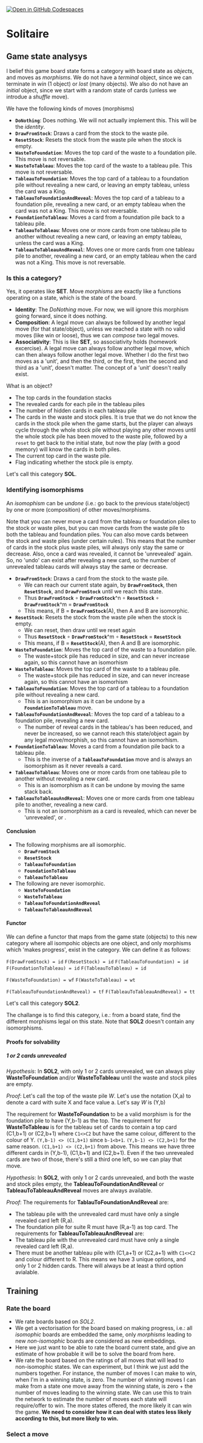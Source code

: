 [![Open in GitHub Codespaces](https://github.com/codespaces/badge.svg)](https://codespaces.new/ddlindeque/solitaire)

# Solitaire

## Game state analysys

I belief this game board state forms a category with board state as *objects*, and moves as *morphisms*. We do not have a *terminal* object, since we can terminate in *win* (1 object) or *lost* (many objects). We also do not have an *initial* object, since we start with a random state of cards (unless we introdue a *shuffle* move).

We have the following kinds of moves (morphisms)

*   **`DoNothing`**: Does nothing. We will not actually implement this. This will be the *identity*.
*   **`DrawFromStock`**: Draws a card from the stock to the waste pile.
*   **`ResetStock`**: Resets the stock from the waste pile when the stock is empty.
*   **`WasteToFoundation`**: Moves the top card of the waste to a foundation pile. This move is not reversable.
*   **`WasteToTableau`**: Moves the top card of the waste to a tableau pile. This move is not reversable.
*   **`TableauToFoundation`**: Moves the top card of a tableau to a foundation pile without revealing a new card, or leaving an empty tableau, unless the card was a King.
*   **`TableauToFoundationAndReveal`**: Moves the top card of a tableau to a foundation pile, revealing a new card, or an empty tableau when the card was not a King. This move is not reversable.
*   **`FoundationToTableau`**: Moves a card from a foundation pile back to a tableau pile.
*   **`TableauToTableau`**: Moves one or more cards from one tableau pile to another without revealing a new card, or leaving an empty tableau, unless the card was a King.
*   **`TableauToTableauAndReveal`**: Moves one or more cards from one tableau pile to another, revealing a new card, or an empty tableau when the card was not a King. This move is not reversable.

### Is this a category?

Yes, it operates like **SET**. Move *morphisms* are exactly like a functions operating on a state, which is the state of the board.
* **Identity**: The *DoNothing* move. For now, we will ignore this morphism going forward, since it does nothing.
* **Composition**: A legal move can always be followed by another legal move (for that state/object), unless we reached a state with no valid moves (like win or loose), thus we can *compose* two legal moves.
* **Associativity**: This is like **SET**, so associativity holds (homework excercise). A legal move can always follow another legal move, which can then always follow another legal move. Whether I do the first two moves as a 'unit', and then the third, or the first, then the second and third as a 'unit', doesn't matter. The concept of a 'unit' doesn't really exist.

What is an object?
* The top cards in the foundation stacks
* The revealed cards for each pile in the tableau piles
* The number of hidden cards in each tableau pile
* The cards in the waste and stock piles. It is true that we do not know the cards in the stock pile when the game starts, but the player can always cycle through the whole stock pile without playing any other moves until the whole stock pile has been moved to the waste pile, followed by a `reset` to get back to the initial state, but now the play (with a good memory) will know the cards in both piles.
* The current top card in the waste pile.
* Flag indicating whether the stock pile is empty.

Let's call this category **SOL**.

### Identifying isomorphisms

An *isomophism* can be *undone* (i.e.: go back to the previous state/object) by one or more (composition) of other moves/morphisms.

Note that you can never move a card from the tableau or foundation piles to the stock or waste piles, but you can move cards from the waste pile to both the tableau and foundation piles. You can also move cards between the stock and waste piles (under certain rules). This means that the number of cards in the stock plus waste piles, will always only stay the same or decrease. Also, once a card was revealed, it cannot be 'unrevealed' again. So, no 'undo' can exist after revealing a new card, so the number of unrevealed tableau cards will always stay the same or decrease.

*   **`DrawFromStock`**: Draws a card from the stock to the waste pile.  
    * We can reach our current state again, by **`DrawFromStock`**, then **`ResetStock`**, and **`DrawFromStock`** until we reach this state.  
    * Thus **`DrawFromStock`** ∘ **`DrawFromStock`**^n ∘ **`ResetStock`** ∘ **`DrawFromStock`**^m = **`DrawFromStock`**  
    * This means, if B = **`DrawFromStock`**(A), then A and B are isomorphic.  
*   **`ResetStock`**: Resets the stock from the waste pile when the stock is empty.
    * We can reset, then draw until we reset again
    * Thus **`ResetStock`** ∘ **`DrawFromStock`**^m ∘ **`ResetStock`** = **`ResetStock`**
    * This means, if B = **`ResetStock`**(A), then A and B are isomorphic.
*   **`WasteToFoundation`**: Moves the top card of the waste to a foundation pile.
    * The waste+stock pile has reduced in size, and can never increase again, so this cannot have an isomorhism
*   **`WasteToTableau`**: Moves the top card of the waste to a tableau pile.
    * The waste+stock pile has reduced in size, and can never increase again, so this cannot have an isomorhism
*   **`TableauToFoundation`**: Moves the top card of a tableau to a foundation pile without revealing a new card.
    * This is an isomorphism as it can be undone by a **`FoundationToTableau`** move.
*   **`TableauToFoundationAndReveal`**: Moves the top card of a tableau to a foundation pile, revealing a new card.
    * The number of reveal cards in the tableau's has been reduced, and never be increased, so we cannot reach this state/object again by any legal move/morphish, so this cannot have an isomorhism.
*   **`FoundationToTableau`**: Moves a card from a foundation pile back to a tableau pile.
    * This is the inverse of a **`TableauToFoundation`** move and is always an isomorphism as it never reveals a card.
*   **`TableauToTableau`**: Moves one or more cards from one tableau pile to another without revealing a new card.
    * This is an isomorphism as it can be undone by moving the same stack back.
*   **`TableauToTableauAndReveal`**: Moves one or more cards from one tableau pile to another, revealing a new card.
    * This is not an isomorphism as a card is revealed, which can never be 'unrevealed', or .

#### Conclusion

* The following morphisms are all isomorphic.
    * **`DrawFromStock`**
    * **`ResetStock`**
    * **`TableauToFoundation`**
    * **`FoundationToTableau`**
    * **`TableauToTableau`**
* The following are never isomorphic.
    * **`WasteToFoundation`**
    * **`WasteToTableau`**
    * **`TableauToFoundationAndReveal`**
    * **`TableauToTableauAndReveal`**

#### Functor

We can define a functor that maps from the game state (objects) to this new category where all isompohic objects are one object, and only morphisms which 'makes progress', exist in the category. We can define it as follows:

`F(DrawFromStock) = id`
`F(ResetStock) = id`
`F(TableauToFoundation) = id`
`F(FoundationToTableau) = id`
`F(TableauToTableau) = id`

`F(WasteToFoundation) = wf`
`F(WasteToTableau) = wt`

`F(TableauToFoundationAndReveal) = tf`
`F(TableauToTableauAndReveal) = tt`

Let's call this category **SOL2**.

The challange is to find this category, i.e.: from a board state, find the different morphisms legal on this state. Note that **SOL2** doesn't contain any isomorphisms.

#### Proofs for solvability

##### 1 or 2 cards unrevealed

*Hypothesis*:
In **SOL2**, with only 1 or 2 cards unrevealed, we can always play **WasteToFoundation** and/or **WasteToTableau** until the waste and stock piles are empty.

*Proof*:
Let's call the top of the waste pile *W*.
Let's use the notation (X,a) to denote a card with suite X and face value a.
Let's say *W* is (Y,b)

The requirement for **WasteToFoundation** to be a valid morphism is for the foundation pile to have (Y,b-1) as the top.
The requirement for **WasteToTableau** is for the tableau set of cards to contain a top card (C1,b+1) or (C2,b+1) where `C1<>C2` but have the same colour, different to the colour of Y.
`(Y,b-1) <> (C1,b+1)` since `b-1<b+1`.
`(Y,b-1) <> (C2,b+1)` for the same reason.
`(C1,b+1) <> (C2,b+1)` from above.
This means we have three different cards in (Y,b-1), (C1,b+1) and (C2,b+1). Even if the two unrevealed cards are two of those, there's still a third one left, so we can play that move.

*Hypothesis*:
In **SOL2**, with only 1 or 2 cards unrevealed, and both the waste and stock piles empty, the **TableauToFoundationAndReveal** or **TableauToTableauAndReveal** moves are always available.

*Proof*:
The requirements for **TablauToFoundationAndReveal** are:
* The tableau pile with the unrevealed card must have only a single revealed card left (R,a).
* The foundation pile for suite R must have (R,a-1) as top card.
The requirements for **TableauToTableauAndReveal** are:
* The tableau pile with the unrevealed card must have only a single revealed card left (R,a).
* There must be another tableau pile with (C1,a+1) or (C2,a+1) with `C1<>C2` and colour different to R.
This means we have 3 unique options, and only 1 or 2 hidden cards. There will always be at least a third option avialable.


## Training

### Rate the board

* We rate boards based on *SOL2*.
* We get a vectorisation for the board based on making progress, i.e.: all *isomophic* boards are embedded the same, only *morphisms* leading to new *non-isomophic* boards are considered as new embeddings.
* Here we just want to be able to rate the board current state, and give an estimate of how probable it will be to solve the board from here.
* We rate the board based on the ratings of all moves that will lead to non-isomophic states. We can experiment, but I think we just add the numbers together. For instance, the number of moves I can make to win, when I'm in a winning state, is zero. The number of winning moves I can make from a state one move away from the winning state, is zero + the number of moves leading to the winning state. We can use this to train the network to estimate the number of moves each state will require/offer to win. The more states offered, the more likely it can win the game. **We need to consider how it can deal with states less likely according to this, but more likely to win.**


### Select a move

